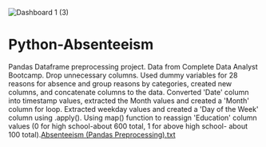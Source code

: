 ![Dashboard 1 (3)](https://user-images.githubusercontent.com/59118365/201558189-4fe234a2-28bc-4745-a30a-076cb1ef97a5.png)
# Python-Absenteeism
Pandas Dataframe preprocessing project. Data from Complete Data Analyst Bootcamp. Drop unnecessary columns. Used dummy variables for 28 reasons for absence and group reasons by categories, created new columns, and concatenate columns to the data. Converted 'Date' column into timestamp values, extracted the Month values and created a 'Month' column for loop. Extracted weekday values and created a 'Day of the Week' column using .apply(). Using map() function to reassign 'Education' column values (0 for high school-about 600 total, 1 for above high school- about 100 total).[Absenteeism (Pandas Preprocessing).txt](https://github.com/song8806/Python-Absenteeism/files/9492751/Absenteeism.Pandas.Preprocessing.txt)

